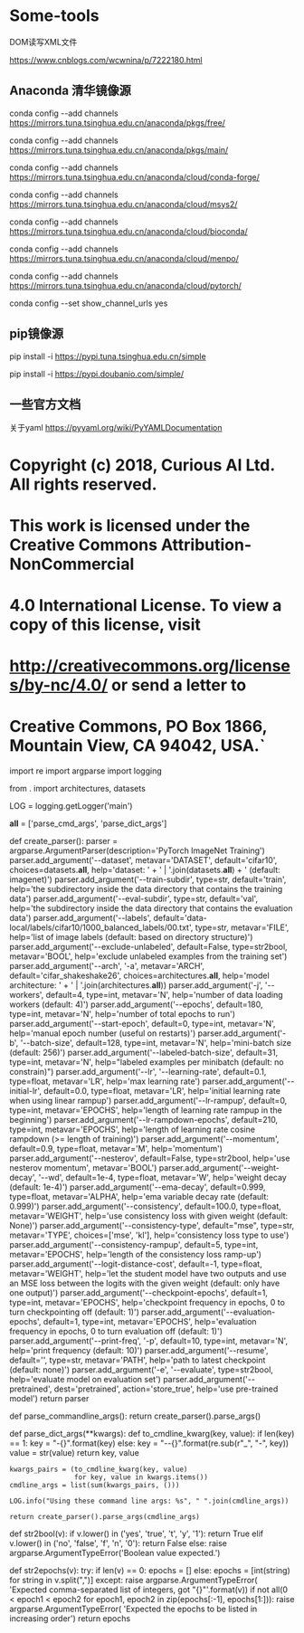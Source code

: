 # Some-tools

DOM读写XML文件

https://www.cnblogs.com/wcwnina/p/7222180.html


## Anaconda 清华镜像源

conda config --add channels https://mirrors.tuna.tsinghua.edu.cn/anaconda/pkgs/free/

conda config --add channels https://mirrors.tuna.tsinghua.edu.cn/anaconda/pkgs/main/

conda config --add channels https://mirrors.tuna.tsinghua.edu.cn/anaconda/cloud/conda-forge/

conda config --add channels https://mirrors.tuna.tsinghua.edu.cn/anaconda/cloud/msys2/

conda config --add channels https://mirrors.tuna.tsinghua.edu.cn/anaconda/cloud/bioconda/

conda config --add channels https://mirrors.tuna.tsinghua.edu.cn/anaconda/cloud/menpo/

conda config --add channels https://mirrors.tuna.tsinghua.edu.cn/anaconda/cloud/pytorch/

conda config --set show_channel_urls yes



## pip镜像源

pip install -i https://pypi.tuna.tsinghua.edu.cn/simple

pip install -i https://pypi.doubanio.com/simple/

## 一些官方文档
 
关于yaml https://pyyaml.org/wiki/PyYAMLDocumentation  


# Copyright (c) 2018, Curious AI Ltd. All rights reserved.
#
# This work is licensed under the Creative Commons Attribution-NonCommercial
# 4.0 International License. To view a copy of this license, visit
# http://creativecommons.org/licenses/by-nc/4.0/ or send a letter to
# Creative Commons, PO Box 1866, Mountain View, CA 94042, USA.`

import re
import argparse
import logging

from . import architectures, datasets


LOG = logging.getLogger('main')

__all__ = ['parse_cmd_args', 'parse_dict_args']


def create_parser():
    parser = argparse.ArgumentParser(description='PyTorch ImageNet Training')
    parser.add_argument('--dataset', metavar='DATASET', default='cifar10',
                        choices=datasets.__all__,
                        help='dataset: ' +
                            ' | '.join(datasets.__all__) +
                            ' (default: imagenet)')
    parser.add_argument('--train-subdir', type=str, default='train',
                        help='the subdirectory inside the data directory that contains the training data')
    parser.add_argument('--eval-subdir', type=str, default='val',
                        help='the subdirectory inside the data directory that contains the evaluation data')
    parser.add_argument('--labels', default='data-local/labels/cifar10/1000_balanced_labels/00.txt', type=str, metavar='FILE',
                        help='list of image labels (default: based on directory structure)')
    parser.add_argument('--exclude-unlabeled', default=False, type=str2bool, metavar='BOOL',
                        help='exclude unlabeled examples from the training set')
    parser.add_argument('--arch', '-a', metavar='ARCH', default='cifar_shakeshake26',
                        choices=architectures.__all__,
                        help='model architecture: ' +
                            ' | '.join(architectures.__all__))
    parser.add_argument('-j', '--workers', default=4, type=int, metavar='N',
                        help='number of data loading workers (default: 4)')
    parser.add_argument('--epochs', default=180, type=int, metavar='N',
                        help='number of total epochs to run')
    parser.add_argument('--start-epoch', default=0, type=int, metavar='N',
                        help='manual epoch number (useful on restarts)')
    parser.add_argument('-b', '--batch-size', default=128, type=int,
                        metavar='N', help='mini-batch size (default: 256)')
    parser.add_argument('--labeled-batch-size', default=31, type=int,
                        metavar='N', help="labeled examples per minibatch (default: no constrain)")
    parser.add_argument('--lr', '--learning-rate', default=0.1, type=float,
                        metavar='LR', help='max learning rate')
    parser.add_argument('--initial-lr', default=0.0, type=float,
                        metavar='LR', help='initial learning rate when using linear rampup')
    parser.add_argument('--lr-rampup', default=0, type=int, metavar='EPOCHS',
                        help='length of learning rate rampup in the beginning')
    parser.add_argument('--lr-rampdown-epochs', default=210, type=int, metavar='EPOCHS',
                        help='length of learning rate cosine rampdown (>= length of training)')
    parser.add_argument('--momentum', default=0.9, type=float, metavar='M',
                        help='momentum')
    parser.add_argument('--nesterov', default=False, type=str2bool,
                        help='use nesterov momentum', metavar='BOOL')
    parser.add_argument('--weight-decay', '--wd', default=1e-4, type=float,
                        metavar='W', help='weight decay (default: 1e-4)')
    parser.add_argument('--ema-decay', default=0.999, type=float, metavar='ALPHA',
                        help='ema variable decay rate (default: 0.999)')
    parser.add_argument('--consistency', default=100.0, type=float, metavar='WEIGHT',
                        help='use consistency loss with given weight (default: None)')
    parser.add_argument('--consistency-type', default="mse", type=str, metavar='TYPE',
                        choices=['mse', 'kl'],
                        help='consistency loss type to use')
    parser.add_argument('--consistency-rampup', default=5, type=int, metavar='EPOCHS',
                        help='length of the consistency loss ramp-up')
    parser.add_argument('--logit-distance-cost', default=-1, type=float, metavar='WEIGHT',
                        help='let the student model have two outputs and use an MSE loss between the logits with the given weight (default: only have one output)')
    parser.add_argument('--checkpoint-epochs', default=1, type=int,
                        metavar='EPOCHS', help='checkpoint frequency in epochs, 0 to turn checkpointing off (default: 1)')
    parser.add_argument('--evaluation-epochs', default=1, type=int,
                        metavar='EPOCHS', help='evaluation frequency in epochs, 0 to turn evaluation off (default: 1)')
    parser.add_argument('--print-freq', '-p', default=10, type=int,
                        metavar='N', help='print frequency (default: 10)')
    parser.add_argument('--resume', default='', type=str, metavar='PATH',
                        help='path to latest checkpoint (default: none)')
    parser.add_argument('-e', '--evaluate', type=str2bool,
                        help='evaluate model on evaluation set')
    parser.add_argument('--pretrained', dest='pretrained', action='store_true',
                        help='use pre-trained model')
    return parser


def parse_commandline_args():
    return create_parser().parse_args()


def parse_dict_args(**kwargs):
    def to_cmdline_kwarg(key, value):
        if len(key) == 1:
            key = "-{}".format(key)
        else:
            key = "--{}".format(re.sub(r"_", "-", key))
        value = str(value)
        return key, value

    kwargs_pairs = (to_cmdline_kwarg(key, value)
                    for key, value in kwargs.items())
    cmdline_args = list(sum(kwargs_pairs, ()))

    LOG.info("Using these command line args: %s", " ".join(cmdline_args))

    return create_parser().parse_args(cmdline_args)


def str2bool(v):
    if v.lower() in ('yes', 'true', 't', 'y', '1'):
        return True
    elif v.lower() in ('no', 'false', 'f', 'n', '0'):
        return False
    else:
        raise argparse.ArgumentTypeError('Boolean value expected.')


def str2epochs(v):
    try:
        if len(v) == 0:
            epochs = []
        else:
            epochs = [int(string) for string in v.split(",")]
    except:
        raise argparse.ArgumentTypeError(
            'Expected comma-separated list of integers, got "{}"'.format(v))
    if not all(0 < epoch1 < epoch2 for epoch1, epoch2 in zip(epochs[:-1], epochs[1:])):
        raise argparse.ArgumentTypeError(
            'Expected the epochs to be listed in increasing order')
    return epochs
